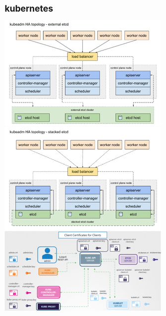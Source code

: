 # kubernetes

![External control plane](images/kube-control-external.png)
![Stacked control plane](images/kube-control-stacked.png)
![Control plane certificates](images/kube-certs.png)
